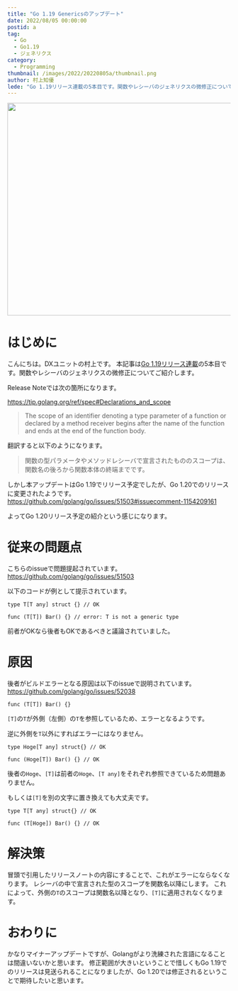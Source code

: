 ```yaml
---
title: "Go 1.19 Genericsのアップデート"
date: 2022/08/05 00:00:00
postid: a
tag:
  - Go
  - Go1.19
  - ジェネリクス
category:
  - Programming
thumbnail: /images/2022/20220805a/thumbnail.png
author: 村上知優
lede: "Go 1.19リリース連載の5本目です。関数やレシーバのジェネリクスの微修正についてご紹介します。"
---
```

<img src="/images/2022/20220805a/baner.png" alt="" width="1200" height="479" loading="lazy">

# はじめに

こんにちは。DXユニットの村上です。
本記事は[Go 1.19リリース連載](/articles/20220801a/)の5本目です。関数やレシーバのジェネリクスの微修正についてご紹介します。

Release Noteでは次の箇所になります。

https://tip.golang.org/ref/spec#Declarations_and_scope
>The scope of an identifier denoting a type parameter of a function or declared by a method receiver begins after the name of the function and ends at the end of the function body.

翻訳すると以下のようになります。
>関数の型パラメータやメソッドレシーバで宣言されたもののスコープは、関数名の後ろから関数本体の終端までです。

しかし本アップデートはGo 1.19でリリース予定でしたが、Go 1.20でのリリースに変更されたようです。
https://github.com/golang/go/issues/51503#issuecomment-1154209161

よってGo 1.20リリース予定の紹介という感じになります。

# 従来の問題点

こちらのissueで問題提起されています。
https://github.com/golang/go/issues/51503

以下のコードが例として提示されています。

```golang
type T[T any] struct {} // OK

func (T[T]) Bar() {} // error: T is not a generic type
```

前者がOKなら後者もOKであるべきと議論されていました。

# 原因

後者がビルドエラーとなる原因は以下のissueで説明されています。
https://github.com/golang/go/issues/52038

```golang
func (T[T]) Bar() {}
```

`[T]`の`T`が外側（左側）の`T`を参照しているため、エラーとなるようです。

逆に外側を`T`以外にすればエラーにはなりません。

```golang
type Hoge[T any] struct{} // OK

func (Hoge[T]) Bar() {} // OK
```

後者の`Hoge`、`[T]`は前者の`Hoge`、`[T any]`をそれぞれ参照できているため問題ありません。

もしくは`[T]`を別の文字に置き換えても大丈夫です。

```golang
type T[T any] struct{} // OK

func (T[Hoge]) Bar() {} // OK
```

# 解決策

冒頭で引用したリリースノートの内容にすることで、これがエラーにならなくなります。
レシーバの中で宣言された型のスコープを関数名以降にします。
これによって、外側の`T`のスコープは関数名以降となり、`[T]`に適用されなくなります。

# おわりに

かなりマイナーアップデートですが、Golangがより洗練された言語になることは間違いないかと思います。
修正範囲が大きいということで惜しくもGo 1.19でのリリースは見送られることになりましたが、Go 1.20では修正されるということで期待したいと思います。
